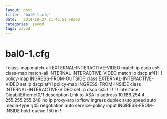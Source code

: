 ```yaml
---
layout: post
title:  "bal0-1.cfg"
date:   2014-10-27 21:42:51 +0300
categories: zavod
tags: zavod
---
```


# bal0-1.cfg
!
class-map match-all EXTERNAL-INTERACTIVE-VIDEO
 match ip dscp cs5 
class-map match-all INTERNAL-INTERACTIVE-VIDEO
 match ip dscp af41 
!
!
policy-map INGRESS-FROM-OUTSIDE
 class EXTERNAL-INTERACTIVE-VIDEO
  set ip dscp af41
policy-map INGRESS-FROM-INSIDE
 class INTERNAL-INTERACTIVE-VIDEO
  set ip dscp cs5
!
!
!
!
!
interface GigabitEthernet0/1
 description Link to ASA
 ip address 10.186.254.4 255.255.255.248
 no ip proxy-arp
 ip flow ingress
 duplex auto
 speed auto
 media-type rj45
 negotiation auto
 service-policy input INGRESS-FROM-INSIDE
 hold-queue 150 in
!
